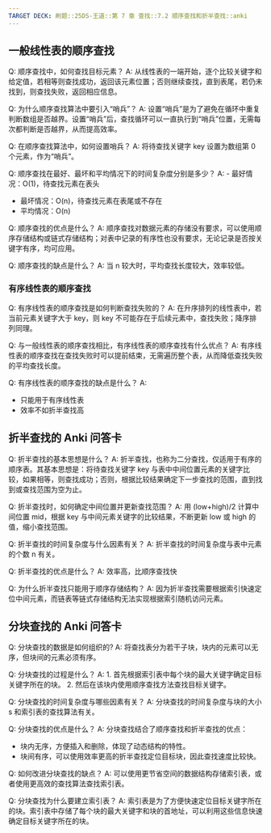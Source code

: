 ```yaml
---
TARGET DECK: 刷题::25DS-王道::第 7 章 查找::7.2 顺序查找和折半查找::anki
---
```

## 一般线性表的顺序查找
Q: 顺序查找中，如何查找目标元素？
A: 从线性表的一端开始，逐个比较关键字和给定值，若相等则查找成功，返回该元素位置；否则继续查找，直到表尾，若仍未找到，则查找失败，返回相应信息。

Q: 为什么顺序查找算法中要引入“哨兵”？
A: 设置“哨兵”是为了避免在循环中重复判断数组是否越界。设置“哨兵”后，查找循环可以一直执行到“哨兵”位置，无需每次都判断是否越界，从而提高效率。

Q: 在顺序查找算法中，如何设置哨兵？
A: 将待查找关键字 key 设置为数组第 0 个元素，作为“哨兵”。

Q: 顺序查找在最好、最坏和平均情况下的时间复杂度分别是多少？
A: - 最好情况：O(1)，待查找元素在表头
 - 最坏情况：O(n)，待查找元素在表尾或不存在
 - 平均情况：O(n)

Q: 顺序查找的优点是什么？
A: 顺序查找对数据元素的存储没有要求，可以使用顺序存储结构或链式存储结构；对表中记录的有序性也没有要求，无论记录是否按关键字有序，均可应用。

Q: 顺序查找的缺点是什么？
A: 当 n 较大时，平均查找长度较大，效率较低。

### 有序线性表的顺序查找
Q: 有序线性表的顺序查找是如何判断查找失败的？
A: 在升序排列的线性表中，若当前元素关键字大于 key，则 key 不可能存在于后续元素中，查找失败；降序排列同理。

Q: 与一般线性表的顺序查找相比，有序线性表的顺序查找有什么优点？
A: 有序线性表的顺序查找在查找失败时可以提前结束，无需遍历整个表，从而降低查找失败的平均查找长度。

Q: 有序线性表的顺序查找的缺点是什么？
A: 
- 只能用于有序线性表
- 效率不如折半查找高

## 折半查找的 Anki 问答卡
Q: 折半查找的基本思想是什么？
A: 折半查找，也称为二分查找，仅适用于有序的顺序表。其基本思想是：将待查找关键字 key 与表中中间位置元素的关键字比较，如果相等，则查找成功；否则，根据比较结果确定下一步查找的范围，直到找到或查找范围为空为止。

Q: 折半查找时，如何确定中间位置并更新查找范围？
A: 用 (low+high)/2 计算中间位置 mid，根据 key 与中间元素关键字的比较结果，不断更新 low 或 high 的值，缩小查找范围。

Q: 折半查找的时间复杂度与什么因素有关？
A: 折半查找的时间复杂度与表中元素的个数 n 有关。

Q: 折半查找的优点是什么？
A: 效率高，比顺序查找快

Q: 为什么折半查找只能用于顺序存储结构？
A: 因为折半查找需要根据索引快速定位中间元素，而链表等链式存储结构无法实现根据索引随机访问元素。

## 分块查找的 Anki 问答卡
Q: 分块查找的数据是如何组织的?
A: 将查找表分为若干子块，块内的元素可以无序，但块间的元素必须有序。

Q: 分块查找的过程是什么？
A: 1. 首先根据索引表中每个块的最大关键字确定目标关键字所在的块。
2. 然后在该块内使用顺序查找方法查找目标关键字。

Q: 分块查找的时间复杂度与哪些因素有关？
A: 分块查找的时间复杂度与块的大小 s 和索引表的查找算法有关。

Q: 分块查找的优点是什么？
A: 分块查找结合了顺序查找和折半查找的优点：
- 块内无序，方便插入和删除，体现了动态结构的特性。
- 块间有序，可以使用效率更高的折半查找定位目标块，因此查找速度比较快。

Q: 如何改进分块查找的缺点？
A: 可以使用更节省空间的数据结构存储索引表，或者使用更高效的查找算法查找索引表。

Q: 分块查找为什么要建立索引表？
A: 索引表是为了方便快速定位目标关键字所在的块。索引表中存储了每个块的最大关键字和块的首地址，可以利用这些信息快速确定目标关键字所在的块。
